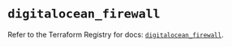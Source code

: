 # `digitalocean_firewall`

Refer to the Terraform Registry for docs: [`digitalocean_firewall`](https://registry.terraform.io/providers/digitalocean/digitalocean/2.68.0/docs/resources/firewall).
